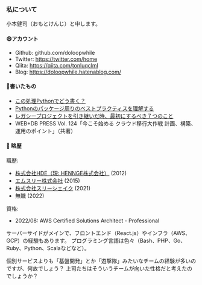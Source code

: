 ### 私について

小本健司（おもとけんじ）と申します。

#### 😄アカウント

- Github: github.com/doloopwhile
- Twitter: https://twitter.com/home
- Qiita: https://qiita.com/tonluqclml
- Blog: https://doloopwhile.hatenablog.com/

#### 💬書いたもの

- [この処理Pythonでどう書く？](https://www.m3tech.blog/entry/python-snippets)
- [Pythonのパッケージ周りのベストプラクティスを理解する](https://www.m3tech.blog/entry/python-packaging)
- [レガシープロジェクトを引き継いだ時、最初にするべき７つのこと](https://qiita.com/tonluqclml/items/a7ed2f94225ef8a37b8b)
- WEB+DB PRESS Vol. 124「今こそ始める クラウド移行大作戦 計画、構築、運用のポイント」（共著）

#### 🔭 略歴

職歴:

- [株式会社HDE（現: HENNGE株式会社）](https://hennge.com/jp/) (2012)
- [エムスリー株式会社](https://corporate.m3.com/service/) (2015)
- [株式会社スリーシェイク](https://3-shake.com/) (2021)
- 無職 (2022)

資格:

- 2022/08: AWS Certified Solutions Architect - Professional 


サーバーサイドがメインで、フロントエンド（React.js）やインフラ（AWS、GCP）の経験もあります。
プログラミング言語は色々（Bash、PHP、Go、Ruby、Python、Scalaなどなど）。

個別サービスよりも「基盤開発」とか「遊撃隊」みたいなチームの経験が多いのですが、何故でしょう？
上司たちはそういうチームが向いた性格だと考えたのでしょうか？




<!--
**doloopwhile/doloopwhile** is a ✨ _special_ ✨ repository because its `README.md` (this file) appears on your GitHub profile.

Here are some ideas to get you started:

- 🔭 I’m currently working on ...
- 🌱 I’m currently learning ...
- 👯 I’m looking to collaborate on ...
- 🤔 I’m looking for help with ...
- 💬 Ask me about ...
- 📫 How to reach me: ...
- 😄 Pronouns: ...
- ⚡ Fun fact: ...
-->
